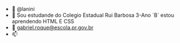 - 👋  @lanini
- 👀 Sou estudande do Colegio Estadual Rui Barbosa 3-Ano ´B` estou aprendendo HTML E CSS
- 💞️ gabriel.roque@escola.pr.gov.br
- 📫 
<!---
lanini/lanini is a ✨ special ✨ repository because its `README.md` (this file) appears on your GitHub profile.
You can click the Preview link to take a look at your changes.
--->
